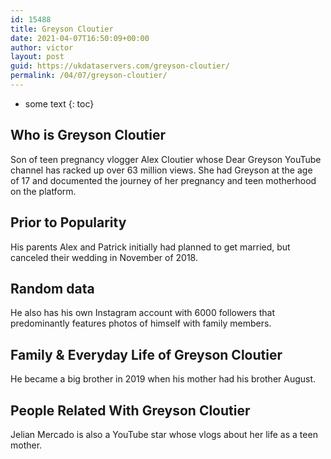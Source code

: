 ```yaml
---
id: 15488
title: Greyson Cloutier
date: 2021-04-07T16:50:09+00:00
author: victor
layout: post
guid: https://ukdataservers.com/greyson-cloutier/
permalink: /04/07/greyson-cloutier/
---
```


* some text
{: toc}


## Who is Greyson Cloutier



Son of teen pregnancy vlogger Alex Cloutier whose Dear Greyson YouTube channel has racked up over 63 million views. She had Greyson at the age of 17 and documented the journey of her pregnancy and teen motherhood on the platform.  

                
                
                
## Prior to Popularity



His parents Alex and Patrick initially had planned to get married, but canceled their wedding in November of 2018. 

                
                
                
## Random data



He also has his own Instagram account with 6000 followers that predominantly features photos of himself with family members. 

                
                
                
## Family & Everyday Life of Greyson Cloutier



He became a big brother in 2019 when his mother had his brother August. 

                
                
                
## People Related With Greyson Cloutier



Jelian Mercado is also a YouTube star whose vlogs about her life as a teen mother. 

                
              
            
          
          
          